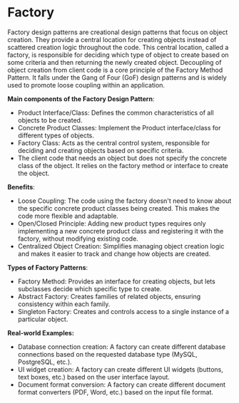 # Factory
Factory design patterns are creational design patterns that focus on object creation. They provide a central location for creating objects instead of scattered creation logic throughout the code. This central location, called a factory, is responsible for deciding which type of object to create based on some criteria and then returning the newly created object. Decoupling of object creation from client code is a core principle of the Factory Method
Pattern. It falls under the Gang of Four (GoF) design patterns and is widely used to promote loose
coupling within an application.

**Main components of the Factory Design Pattern**:
- Product Interface/Class: Defines the common characteristics of all objects to be created.
- Concrete Product Classes: Implement the Product interface/class for different types of objects.
- Factory Class: Acts as the central control system, responsible for deciding and creating objects based on specific criteria.
- The client code that needs an object but does not specify the concrete class of the object. It relies on the factory method or interface to create the object.

**Benefits**:
- Loose Coupling: The code using the factory doesn't need to know about the specific concrete product classes being created. This makes the code more flexible and adaptable.
- Open/Closed Principle: Adding new product types requires only implementing a new concrete product class and registering it with the factory, without modifying existing code.
- Centralized Object Creation: Simplifies managing object creation logic and makes it easier to track and change how objects are created.

**Types of Factory Patterns**:
- Factory Method: Provides an interface for creating objects, but lets subclasses decide which specific type to create.
- Abstract Factory: Creates families of related objects, ensuring consistency within each family.
- Singleton Factory: Creates and controls access to a single instance of a particular object.

**Real-world Examples:**
- Database connection creation: A factory can create different database connections based on the requested database type (MySQL, PostgreSQL, etc.).
- UI widget creation: A factory can create different UI widgets (buttons, text boxes, etc.) based on the user interface layout.
- Document format conversion: A factory can create different document format converters (PDF, Word, etc.) based on the input file format.
